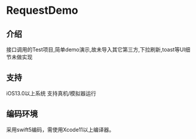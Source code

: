 RequestDemo
=======================
## 介绍
接口调用的Test项目,简单demo演示,故未导入其它第三方,下拉刷新,toast等UI细节未做实现

## 支持
iOS13.0以上系统
支持真机/模拟器运行

## 编码环境
采用swift5编码，需使用Xcode11以上编译器。
